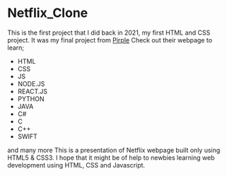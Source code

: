 # Netflix_Clone
This is the first project that I did back in 2021, my first HTML and CSS project.
It was my final project from [Pirple](https://www.pirple.com)
Check out their webpage to learn;
* HTML 
* CSS 
* JS 
* NODE.JS 
* REACT.JS 
* PYTHON 
* JAVA 
* C# 
* C 
* C++ 
* SWIFT 

and many more
This is a presentation of Netflix webpage built only using HTML5 &amp; CSS3.  I hope that it might be of help to newbies learning web development using HTML, CSS and Javascript.
